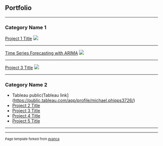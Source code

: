 ## Portfolio

---

### Category Name 1 

[Project 1 Title](/sample_page)
<img src="images/dummy_thumbnail.jpg?raw=true"/>

---
[Time Series Forecasting with ARIMA](https://github.com/mp321/DataScience-Python/)
<img src="images/dummy_thumbnail.jpg?raw=true"/>

---
[Project 3 Title](http://example.com/)
<img src="images/dummy_thumbnail.jpg?raw=true"/>

---

### Category Name 2

- Tableau public(Tableau link](https://public.tableau.com/app/profile/michael.phipps3726/)
- [Project 2 Title](http://example.com/)
- [Project 3 Title](http://example.com/)
- [Project 4 Title](http://example.com/)
- [Project 5 Title](http://example.com/)

---




---
<p style="font-size:11px">Page template forked from <a href="https://github.com/evanca/quick-portfolio">evanca</a></p>
<!-- Remove above link if you don't want to attibute -->
